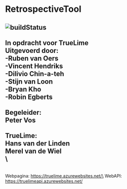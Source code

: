 RetrospectiveTool
=================
![buildStatus](https://dev.azure.com/bckho/EasyMealProject/_apis/build/status/Project-Pipeline-Development)\
\
In opdracht voor TrueLime\
Uitgevoerd door:\
-Ruben van Oers\
-Vincent Hendriks\
-Dilivio Chin-a-teh\
-Stijn van Loon\
-Bryan Kho\
-Robin Egberts\
\
Begeleider:\
Peter Vos\
\
TrueLime:\
Hans van der Linden\
Merel van de Wiel\
\
--------------------
\
Webpagina: https://truelime.azurewebsites.net/\
WebAPI: https://truelimeapi.azurewebsites.net/  

